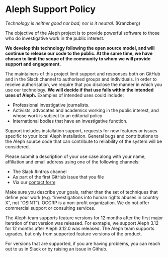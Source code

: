 # Aleph Support Policy

_Technology is neither good nor bad; nor is it neutral._ (Kranzberg)

The objective of the Aleph project is to provide powerful software to those who do investigative work in the public interest.

**We develop this technology following the open source model, and will continue to release our code to the public. At the same time, we have chosen to limit the scope of the community to whom we will provide support and engagement.**

The maintainers of this project limit support and responses both on GitHub and in the Slack channel to authorised groups and individuals. In order to receive authorisation, we require that you disclose the manner in which you use our technology. **We will decide if that use falls within the intended uses of Aleph.** Examples of intended uses could include:

- Professional investigative journalists.
- Activists, advocates and academics working in the public interest, and whose work is subject to an editorial policy
- International bodies that have an investigative function.

Support includes installation support, requests for new features or issues specific to your local Aleph installation. General bugs and contributions to the Aleph source code that can contribute to reliability of the system will be considered.

Please submit a description of your use case along with your name, affiliation and email address using one of the following channels:

- The Slack #intros channel
- As part of the first GitHub issue that you file
- Via our [contact form](https://requests.occrp.org/datadesk)

Make sure you describe your goals, rather than the set of techniques that define your work (e.g. “investigations into human rights abuses in country X”, not “OSINT”). OCCRP is a non-profit organization. We do not offer commercial support or consulting services.

The Aleph team supports feature versions for 12 months after the first major iteration of that version was released. For exmaple, we support Aleph 3.12 for 12 months after Aleph 3.12.0 was released. The Aleph team supports ugrades, but only from supported feature versions of the product.

For versions that are supported, if you are having problems, you can reach out to us in Slack or by raising an issue in Github.
